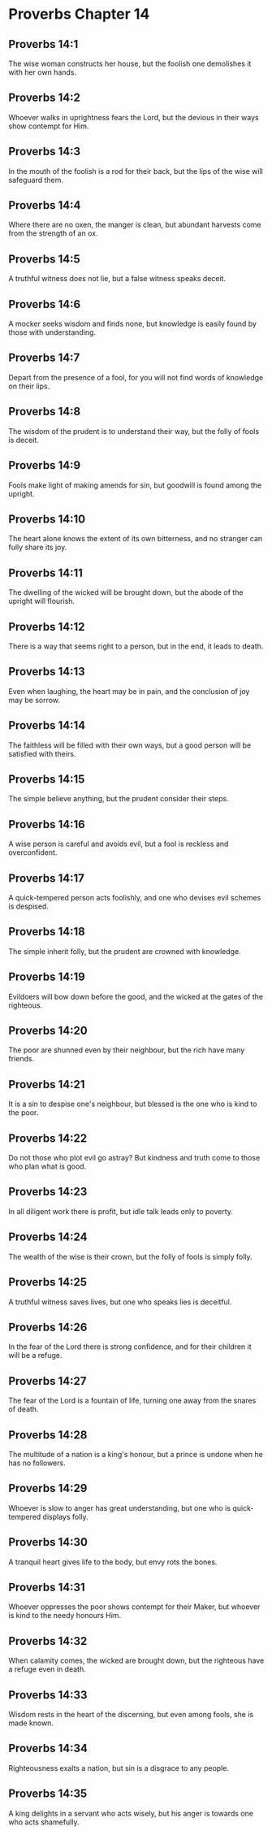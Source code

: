 # Proverbs Chapter 14

## Proverbs 14:1

The wise woman constructs her house, but the foolish one demolishes it with her own hands.

## Proverbs 14:2

Whoever walks in uprightness fears the Lord, but the devious in their ways show contempt for Him.

## Proverbs 14:3

In the mouth of the foolish is a rod for their back, but the lips of the wise will safeguard them.

## Proverbs 14:4

Where there are no oxen, the manger is clean, but abundant harvests come from the strength of an ox.

## Proverbs 14:5

A truthful witness does not lie, but a false witness speaks deceit.

## Proverbs 14:6

A mocker seeks wisdom and finds none, but knowledge is easily found by those with understanding.

## Proverbs 14:7

Depart from the presence of a fool, for you will not find words of knowledge on their lips.

## Proverbs 14:8

The wisdom of the prudent is to understand their way, but the folly of fools is deceit.

## Proverbs 14:9

Fools make light of making amends for sin, but goodwill is found among the upright.

## Proverbs 14:10

The heart alone knows the extent of its own bitterness, and no stranger can fully share its joy.

## Proverbs 14:11

The dwelling of the wicked will be brought down, but the abode of the upright will flourish.

## Proverbs 14:12

There is a way that seems right to a person, but in the end, it leads to death.

## Proverbs 14:13

Even when laughing, the heart may be in pain, and the conclusion of joy may be sorrow.

## Proverbs 14:14

The faithless will be filled with their own ways, but a good person will be satisfied with theirs.

## Proverbs 14:15

The simple believe anything, but the prudent consider their steps.

## Proverbs 14:16

A wise person is careful and avoids evil, but a fool is reckless and overconfident.

## Proverbs 14:17

A quick-tempered person acts foolishly, and one who devises evil schemes is despised.

## Proverbs 14:18

The simple inherit folly, but the prudent are crowned with knowledge.

## Proverbs 14:19

Evildoers will bow down before the good, and the wicked at the gates of the righteous.

## Proverbs 14:20

The poor are shunned even by their neighbour, but the rich have many friends.

## Proverbs 14:21

It is a sin to despise one's neighbour, but blessed is the one who is kind to the poor.

## Proverbs 14:22

Do not those who plot evil go astray? But kindness and truth come to those who plan what is good.

## Proverbs 14:23

In all diligent work there is profit, but idle talk leads only to poverty.

## Proverbs 14:24

The wealth of the wise is their crown, but the folly of fools is simply folly.

## Proverbs 14:25

A truthful witness saves lives, but one who speaks lies is deceitful.

## Proverbs 14:26

In the fear of the Lord there is strong confidence, and for their children it will be a refuge.

## Proverbs 14:27

The fear of the Lord is a fountain of life, turning one away from the snares of death.

## Proverbs 14:28

The multitude of a nation is a king's honour, but a prince is undone when he has no followers.

## Proverbs 14:29

Whoever is slow to anger has great understanding, but one who is quick-tempered displays folly.

## Proverbs 14:30

A tranquil heart gives life to the body, but envy rots the bones.

## Proverbs 14:31

Whoever oppresses the poor shows contempt for their Maker, but whoever is kind to the needy honours Him.

## Proverbs 14:32

When calamity comes, the wicked are brought down, but the righteous have a refuge even in death.

## Proverbs 14:33

Wisdom rests in the heart of the discerning, but even among fools, she is made known.

## Proverbs 14:34

Righteousness exalts a nation, but sin is a disgrace to any people.

## Proverbs 14:35

A king delights in a servant who acts wisely, but his anger is towards one who acts shamefully.
